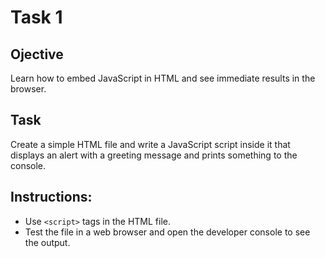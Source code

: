 # Task 1

## Ojective

Learn how to embed JavaScript in HTML and see immediate results in the browser.

## Task

Create a simple HTML file and write a JavaScript script inside it that displays an alert with a greeting message and prints something to the console.

## Instructions:

- Use `<script>` tags in the HTML file.
- Test the file in a web browser and open the developer console to see the output.
